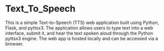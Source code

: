 # Text_To_Speech
This is a simple Text-to-Speech (TTS) web application built using Python, Flask, and pyttsx3. The application allows users to type text into a web interface, submit it, and hear the text spoken aloud through the Python pyttsx3 engine. The web app is hosted locally and can be accessed via a browser.
